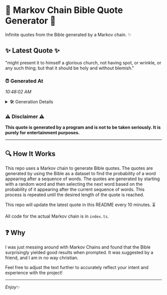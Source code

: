 # 📖 Markov Chain Bible Quote Generator 📖

Infinite quotes from the Bible generated by a Markov chain. ✨

## ✨ Latest Quote ✨
"might present it to himself a glorious church, not having spot, or wrinkle, or any such thing; but that it should be holy and without blemish."

### ⏰ Generated At
*10:48:02 AM*

<details>
    <summary>🛠️ Generation Details</summary>
    <p>
        <strong>🌱 Seed:</strong> might<br>
        <strong>🔄 Iterations:</strong> 25<br>
        <strong>📜 Context History:</strong><br>[ might ]: present<br>[ might, present ]: it<br>[ might, present, it ]: to<br>[ might, present, it, to ]: himself<br>[ might, present, it, to, himself ]: a<br>[ might, present, it, to, himself, a ]: glorious<br>[ present, it, to, himself, a, glorious ]: church,<br>[ it, to, himself, a, glorious, church, ]: not<br>[ to, himself, a, glorious, church,, not ]: having<br>[ himself, a, glorious, church,, not, having ]: spot,<br>[ a, glorious, church,, not, having, spot, ]: or<br>[ glorious, church,, not, having, spot,, or ]: wrinkle,<br>[ church,, not, having, spot,, or, wrinkle, ]: or<br>[ not, having, spot,, or, wrinkle,, or ]: any<br>[ having, spot,, or, wrinkle,, or, any ]: such<br>[ spot,, or, wrinkle,, or, any, such ]: thing;<br>[ or, wrinkle,, or, any, such, thing; ]: but<br>[ wrinkle,, or, any, such, thing;, but ]: that<br>[ or, any, such, thing;, but, that ]: it<br>[ any, such, thing;, but, that, it ]: should<br>[ such, thing;, but, that, it, should ]: be<br>[ thing;, but, that, it, should, be ]: holy<br>[ but, that, it, should, be, holy ]: and<br>[ that, it, should, be, holy, and ]: without<br>[ it, should, be, holy, and, without ]: blemish.<br>
    </p>
</details>

### ⚠️ Disclaimer ⚠️
**This quote is generated by a program and is not to be taken seriously. It is purely for entertainment purposes.**

---

## 🔍 How It Works

This repo uses a Markov chain to generate Bible quotes. The quotes are generated by using the Bible as a dataset to find the probability of a word appearing after a sequence of words. The quotes are generated by starting with a random word and then selecting the next word based on the probability of it appearing after the current sequence of words. This process is repeated until the desired length of the quote is reached.

This repo will update the latest quote in this README every 10 minutes. ⏳

All code for the actual Markov chain is in `index.ts`.

## ❓ Why

I was just messing around with Markov Chains and found that the Bible surprisingly yielded good results when prompted. 
It was suggested by a friend, and I am in no way christian.

Feel free to adjust the text further to accurately reflect your intent and experience with the project!

---

*Enjoy*✨
